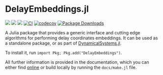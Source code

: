 # DelayEmbeddings.jl

[![](https://img.shields.io/badge/docs-dev-lightblue.svg)](https://JuliaDynamics.github.io/DelayEmbeddings.jl/dev)
[![](https://img.shields.io/badge/docs-stable-blue.svg)](https://JuliaDynamics.github.io/DelayEmbeddings.jl/stable)
[![](https://img.shields.io/badge/DOI-10.1007%2F978--3--030--91032--7-purple)](https://link.springer.com/book/10.1007/978-3-030-91032-7)
[![CI](https://github.com/JuliaDynamics/DelayEmbeddings.jl/workflows/CI/badge.svg)](https://github.com/JuliaDynamics/DelayEmbeddings.jl/actions?query=workflow%3ACI)
[![codecov](https://codecov.io/gh/JuliaDynamics/DelayEmbeddings.jl/branch/main/graph/badge.svg)](https://codecov.io/gh/JuliaDynamics/DelayEmbeddings.jl)
[![Package Downloads](https://shields.io/endpoint?url=https://pkgs.genieframework.com/api/v1/badge/DelayEmbeddings)](https://pkgs.genieframework.com?packages=DelayEmbeddings)

A Julia package that provides a generic interface and cutting edge algorithms for performing delay coordinates embeddings.
It can be used as a standalone package, or as part of
[DynamicalSystems.jl](https://juliadynamics.github.io/DynamicalSystems.jl/dev/).

To install it, run `import Pkg; Pkg.add("DelayEmbeddings")`.

All further information is provided in the documentation, which you can either find [online](https://juliadynamics.github.io/DelayEmbeddings.jl/stable/) or build locally by running the `docs/make.jl` file.
